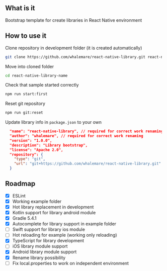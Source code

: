 What is it
----------

Bootstrap template for create libraries in React Native environment

How to use it
-------------

Clone repository in development folder (it is created automatically)
```bash
git clone https://github.com/whalemare/react-native-library.git react-native-library-name
```

Move into cloned folder
```bash
cd react-native-library-name
```

Check that sample started correctly
```bash
npm run start:first
```

Reset git repository
```bash
npm run git:reset
```

Update library info in `package.json` to your own
```json
  "name": "react-native-library", // required for correct work renaming
  "author": "whalemare", // required for correct work renaming
  "version": "1.0.0",
  "description": "Library bootstrap",
  "license": "Apache 2.0",
  "repository": {
    "type": "git",
    "url": "git+https://github.com/whalemare/react-native-library.git"
  }
```

Roadmap
--------

- [x] ESLint
- [x] Working example folder
- [x] Hot library replacement in development 
- [x] Kotlin support for library android module
- [x] Gradle 5.4.1
- [x] Autocomplete for library support in example folder
- [ ] Swift support for library ios module
- [ ] Hot reloading for example (working only reloading)
- [x] TypeScript for library development
- [ ] iOS library module support
- [x] Android library module support
- [x] Rename library possibility
- [ ] Fix local.properties to work on independent environment
